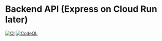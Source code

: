 # Backend API (Express on Cloud Run later)

[![CI](https://github.com/lediable333/backend/actions/workflows/ci.yml/badge.svg)](https://github.com/lediable333/backend/actions/workflows/ci.yml)
[![CodeQL](https://github.com/lediable333/backend/actions/workflows/codeql.yml/badge.svg)](https://github.com/lediable333/backend/actions/workflows/codeql.yml)
